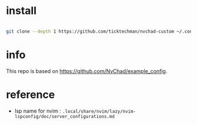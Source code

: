 # install

```bash

git clone --depth 1 https://github.com/ticktechman/nvchad-custom ~/.config/nvim/lua/custom

```

# info

This repo is based on https://github.com/NvChad/example_config.

# reference

- lsp name for nvim : `.local/share/nvim/lazy/nvim-lspconfig/doc/server_configurations.md`
